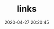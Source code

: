 ---
title: links
date: 2020-04-27 20:20:45
layout: links
links: 
  - name: CaryC Blog
    avatar: /demo/assets/avatar/i.jpg
    url: https://blog.wdsxhb.club/
  - name: Douban
    avatar: /demo/assets/avatar/i.jpg
    url: https://www.douban.com/people/Caryc/
  - name: Twiter
    avatar: /demo/assets/avatar/i.jpg
    url: https://twitter.com/C_henX_i
  - name: Facebook
    avatar: /demo/assets/avatar/i.jpg
    url: https://www.facebook.com/longlivewe/

---